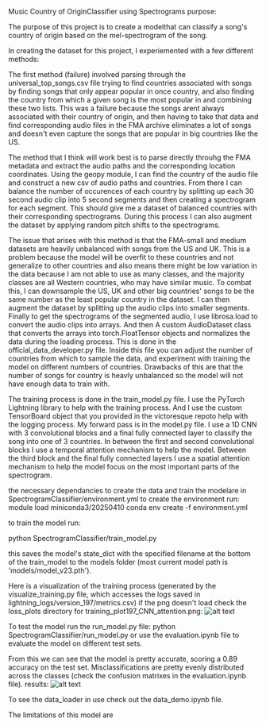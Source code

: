 Music Country of OriginClassifier using Spectrograms purpose:

The purpose of this project is to create a modelthat can classify a song's country of origin based on the mel-spectrogram of the song. 

In creating the dataset for this project, I experiemented with a few different methods:

The first method (failure) involved parsing through the universal_top_songs.csv file trying to find countries associated with songs by finding songs that only appear popular in once country, and also finding the country from which a given song is the most popular in and combining these two lists. This was a failure because the songs arent always associated with their country of origin, and then having to take that data and find corresponding audio files in the FMA archive eliminates a lot of songs and doesn't even capture the songs that are popular in big countries like the US. 


The method that I think will work best is to parse directly throuhg the FMA metadata and extract the audio paths and the corresponding location coordinates. Using the geopy module, I can find the country of the audio file and construct a new csv of audio paths and countries. From there I can balance the number of occurences of each country by splitting up each 30 second audio clip into 5 second segments and then creating a spectrogram for each segment. This should give me a dataset of balanced countries with their corresponding spectrograms. During this process I can also augment the dataset by applying random pitch shifts to the spectrograms. 


The issue that arises with this method is that the FMA-small and medium datasets are heavily unbalanced with songs from the US and UK. This is a problem because the model will be overfit to these countries and not generalize to other countries and also means there might be low variation in the data because I am not able to use as many classes, and the majority classes are all Western countries, who may have similar music. 
To combat this, I can downsample the US, UK and other big countries' songs to be the same number as the least popular country in the dataset. I can then augment the dataset by splitting up the audio clips into smaller segments. Finally to get the spectrograms of the segmented audio, I use librosa.load to convert the audio clips into arrays. And then A custom AudioDataset class that converts the arrays into torch.FloatTensor objects and normalizes the data during the loading process.  This is done in the official_data_developer.py file. Inside this file you can adjust the number of countries from which to sample the data, and experiment with training the model on different numbers of countries. Drawbacks of this are that the number of songs for country is heavly unbalanced so the model will not have enough data to train with.


The training process is done in the train_model.py file. I use the PyTorch Lightning library to help with the training process. And I use the custom TensorBoard object that you provided in the victoresque repoto help with the logging process. 
My forward pass is in the model.py file. I use a 1D CNN with 3 convolutional blocks and a final fully connected layer to classify the song into one of 3 countries. In between the first and second convolutional blocks I use a temporal attention mechanism to help the model. Between the third block and the final fully connected layers I use a spatial attention mechanism to help the model focus on the most important parts of the spectrogram. 


the necessary dependancies to create the data and train the modelare in SpectrogramClassifier/environment.yml
to create the environment run: 
module load miniconda3/20250410
conda env create -f environment.yml

to train the model run: 

python SpectrogramClassifier/train_model.py

this saves the model's state_dict with the specified filename at the bottom of the train_model to the models folder (most current model path is 'models/model_v23.pth'). 

Here is a visualization of the training process (generated by the visualize_training.py file, which accesses the logs saved in lightning_logs/version_197/metrics.csv)
if the png doesn't load check the loss_plots directory for training_plot197_CNN_attention.png:
![alt text](image.png)


To test the model run the run_model.py file:
python SpectrogramClassifier/run_model.py
or use the evaluation.ipynb file to evaluate the model on different test sets. 

From this we can see that the model is pretty accurate, scoring a 0.89 accuracy on the test set. Misclassifications are
pretty evenly distributed across the classes (check the confusion matrixes in the evaluation.ipynb file). 
results:
![alt text](image.png)  



To see the data_loader in use check out the data_demo.ipynb file. 

The limitations of this model are


